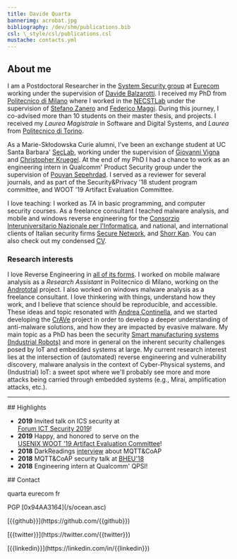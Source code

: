 ```yaml
---
title: Davide Quarta
bannerimg: acrobat.jpg
bibliography: /dev/shm/publications.bib
csl: \_style/csl/publications.csl
mustache: contacts.yml
---
```


## About me

I am a Postdoctoral Researcher in the [System Security group](http://www.s3.eurecom.fr) at [Eurecom](http://www.eurecom.fr) working under the supervision of [Davide Balzarotti](http://s3.eurecom.fr/~balzarot/). I received my PhD from [Politecnico di Milano](https://www.polimi.it/) where I worked in the [NECSTLab](https://necst.it/) under the supervision of [Stefano Zanero](http://home.deib.polimi.it/zanero/) and [Federico Maggi](https://maggi.cc/). During this journey, I co-advised more than 10 students on their master thesis, and projects.
I received my *Laurea Magistrale* in Software and Digital Systems, and *Laurea* from [Politecnico di Torino](https://www.polito.it/).

As a Marie-Skłodowska Curie alumni, I've been an exchange student at UC Santa Barbara' [SecLab](https://seclab.cs.ucsb.edu/), working under the supervision of [Giovanni Vigna](https://cs.ucsb.edu/~vigna/) and [Christopher Kruegel](https://www.cs.ucsb.edu/~chris/). At the end of my PhD I had a chance to work as an engineering intern in Qualcomm' Product Security group under the supervision of [Pouyan Sepehrdad](https://scholar.google.com/citations?user=I-kR9XsAAAAJ). I served as a reviewer for several journals, and as part of the Security&amp;Privacy '18 student program committee, and WOOT '19 Artifact Evaluation Committee.

I love teaching: I worked as *TA* in basic programming, and computer security courses. As a freelance consultant I teached malware analysis, and mobile and windows reverse engineering for the [Consorzio Interuniversitario Nazionale per l'Informatica](https://www.consorzio-cini.it), and national, and international clients of Italian security firms [Secure Network](https://www.securenetwork.it), and [Shorr Kan](http://www.shorr-kan.com/). You can also check out my condensed [CV](/s/cv.pdf).

### Research interests

I love Reverse Engineering in <a href="/projects/#rom-hacking">all of its forms</a>. I worked on mobile malware analysis as a *Research Assistant* in Politecnico di Milano, working on the <a href="https://andrototal.org">Andrototal</a> project. I also worked on windows malware analysis as a freelance consultant. 
I love thinkering with things, understand how they work, and I believe that science should be reproducible, and accessible. These ideas and topic resonated with [Andrea Continella](https://conand.me/), and we started developing the <a href="projects/#crave">CrAVe</a> project in order to develop a deeper understanding of anti-malware solutions, and how they are impacted by evasive malware.
My main topic as a PhD has been the security <a href="https://robosec.org">Smart manufacturing systems (Industrial Robots)</a> and more in general on the inherent security challenges posed by IoT and embedded systems at large.
My current research interest lies at the intersection of (automated) reverse engineering and vulnerability discovery, malware analysis in the context of Cyber-Physical systems, and (Industrial) IoT: a sweet spot where we'll probably see more and more attacks being carried through embedded systems (e.g., Mirai, amplification attacks, etc.).
<hr />

<div class="pure-g">

<div class="pure-u-1-1 pure-u-md-2-3">
## Highlights

+ **2019** Invited talk on ICS security at <br/>[Forum ICT Security 2019](https://www.ictsecuritymagazine.com/eventi/forum_ict_security_2019/convegni/16_ottobre_2019)!
+ **2019** Happy, and honored to serve on the<br/>[USENIX WOOT '19 Artifact Evaluation Committee](https://www.usenix.org/conference/woot19/artifact-evaluation-information)!
+ **2018** DarkReadings [interview](https://www.darkreading.com/vulnerabilities---threats/new-security-woes-for-popular-iot-protocols/d/d-id/1333069) about MQTT&amp;CoAP
+ **2018** MQTT&amp;CoAP security talk at [BHEU'18](https://www.blackhat.com/eu-18/briefings/schedule/index.html#when-machines-cant-talk-security-and-privacy-issues-of-machine-to-machine-data-protocols-12722)
+ **2018** Engineering intern at Qualcomm' QPSI! <p class="fas fa-xs fa-heart"></p>
<!-- + **2018** [Crave](/projects/#crave) and [ELISA](https://link.springer.com/chapter/10.1007/978-3-319-93411-2_16) accepted \@DIMVA'18!
+ **2018** invited [talk](https://www.troopers.de/troopers18/agenda/yxzlz7/) and [panel](https://www.troopers.de/troopers18/agenda/bgsj3x/) on *robots* at Troopers'18
 + **2017** [paper](https://robosec.org) on industrial robot security accepted at IEEE S&amp;P'17-->

</div>

<div class="pure-u-1-1 pure-u-md-1-3">
## Contact
<p class="social fas fa-envelope">quarta <a class="fas fa-xs fa-at"><a> eurecom <a class="far fa-xs fa-dot-circle"></a> fr</p>
<p class="social fas fa-lock">PGP [0x94AA3164](/s/ocean.asc)</p>
<p class="social fab fa-github">[{{github}}](https://github.com/{{github}})</p>
<p class="social fab fa-twitter">[{{twitter}}](https://twitter.com/{{twitter}})</p>
<p class="social fab fa-linkedin">[{{linkedin}}](https://linkedin.com/in/{{linkedin}})</p>
</div>

</div>
